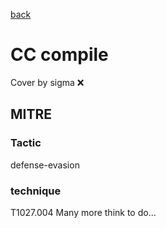 [back](../index.md)
# CC compile
Cover by sigma :x: 
## MITRE
### Tactic
defense-evasion
### technique
T1027.004
Many more think to do...